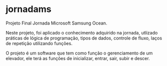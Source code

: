 # jornadams
Projeto Final Jornada Microsoft Samsung Ocean. 

Neste projeto, foi aplicado o conhecimento adquirido na jornada, utlizado práticas de lógica de programação, tipos de dados, controle de fluxo, laços de repetição utilizando funções.

O projeto é um software que tem como função o gerenciamento de um elevador, ele terá as funções de inicializar, entrar, sair, subir e descer.


